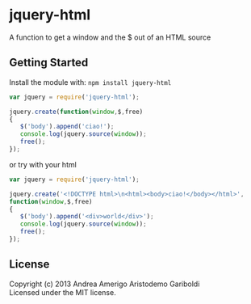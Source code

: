 # jquery-html

A function to get a window and the $ out of an HTML source

## Getting Started
Install the module with: `npm install jquery-html`

```javascript
var jquery = require('jquery-html');

jquery.create(function(window,$,free)
{
   $('body').append('ciao!');
   console.log(jquery.source(window));
   free();
});

```
or try with your html

```javascript
var jquery = require('jquery-html');

jquery.create('<!DOCTYPE html>\n<html><body>ciao!</body></html>',
function(window,$,free)
{
   $('body').append('<div>world</div>');
   console.log(jquery.source(window));
   free();
});

```

## License
Copyright (c) 2013 Andrea Amerigo Aristodemo Gariboldi  
Licensed under the MIT license.
